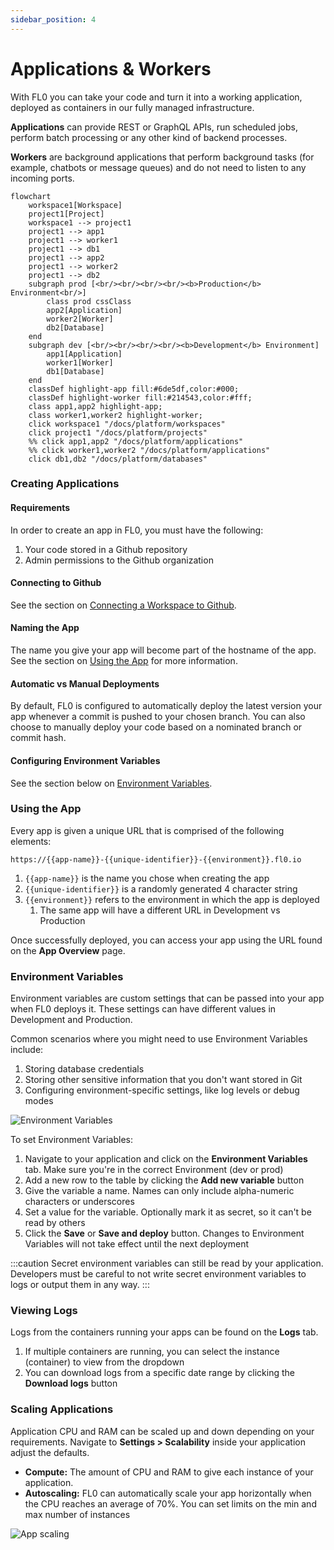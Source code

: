 ```yaml
---
sidebar_position: 4
---
```


# Applications & Workers

With FL0 you can take your code and turn it into a working application, deployed as containers in our fully managed infrastructure.

**Applications** can provide REST or GraphQL APIs, run scheduled jobs, perform batch processing or any other kind of backend processes.

**Workers** are background applications that perform background tasks (for example, chatbots or message queues) and do not need to listen to any incoming ports.

```mermaid
flowchart
    workspace1[Workspace]
    project1[Project]
    workspace1 --> project1
    project1 --> app1
    project1 --> worker1
    project1 --> db1
    project1 --> app2
    project1 --> worker2
    project1 --> db2
    subgraph prod [<br/><br/><br/><br/><b>Production</b> Environment<br/>]
        class prod cssClass
        app2[Application]
        worker2[Worker]
        db2[Database]
    end
    subgraph dev [<br/><br/><br/><br/><b>Development</b> Environment]
        app1[Application]
        worker1[Worker]
        db1[Database]
    end
    classDef highlight-app fill:#6de5df,color:#000;
    classDef highlight-worker fill:#214543,color:#fff;
    class app1,app2 highlight-app;
    class worker1,worker2 highlight-worker;
    click workspace1 "/docs/platform/workspaces"
    click project1 "/docs/platform/projects"
    %% click app1,app2 "/docs/platform/applications"
    %% click worker1,worker2 "/docs/platform/applications"
    click db1,db2 "/docs/platform/databases"
```

### Creating Applications

#### Requirements

In order to create an app in FL0, you must have the following:

1. Your code stored in a Github repository
2. Admin permissions to the Github organization

#### Connecting to Github

See the section on [Connecting a Workspace to Github](/docs/platform/workspaces.md#connecting-a-workspace-to-github).

#### Naming the App

The name you give your app will become part of the hostname of the app. See the section on [Using the App](#using-the-app) for more information.

#### Automatic vs Manual Deployments

By default, FL0 is configured to automatically deploy the latest version your app whenever a commit is pushed to your chosen branch. You can also choose to manually deploy your code based on a nominated branch or commit hash.

#### Configuring Environment Variables

See the section below on [Environment Variables](#environment-variables).

### Using the App

Every app is given a unique URL that is comprised of the following elements:

```
https://{{app-name}}-{{unique-identifier}}-{{environment}}.fl0.io
```

1. `{{app-name}}` is the name you chose when creating the app
2. `{{unique-identifier}}` is a randomly generated 4 character string
3. `{{environment}}` refers to the environment in which the app is deployed
   1. The same app will have a different URL in Development vs Production

Once successfully deployed, you can access your app using the URL found on the **App Overview** page.

### Environment Variables

Environment variables are custom settings that can be passed into your app when FL0 deploys it. These settings can have different values in Development and Production.

Common scenarios where you might need to use Environment Variables include:

1. Storing database credentials
2. Storing other sensitive information that you don't want stored in Git
3. Configuring environment-specific settings, like log levels or debug modes

![Environment Variables](./assets/environment-variables.png)

To set Environment Variables:

1. Navigate to your application and click on the **Environment Variables** tab. Make sure you're in the correct Environment (dev or prod)
2. Add a new row to the table by clicking the **Add new variable** button
3. Give the variable a name. Names can only include alpha-numeric characters or underscores
4. Set a value for the variable. Optionally mark it as secret, so it can't be read by others
5. Click the **Save** or **Save and deploy** button. Changes to Environment Variables will not take effect until the next deployment

:::caution
Secret environment variables can still be read by your application. Developers must be careful to not write secret environment variables to logs or output them in any way.
:::

### Viewing Logs

Logs from the containers running your apps can be found on the **Logs** tab.

1. If multiple containers are running, you can select the instance (container) to view from the dropdown
2. You can download logs from a specific date range by clicking the **Download logs** button

### Scaling Applications

Application CPU and RAM can be scaled up and down depending on your requirements.
Navigate to **Settings > Scalability** inside your application adjust the defaults.

- **Compute:** The amount of CPU and RAM to give each instance of your application.
- **Autoscaling:** FL0 can automatically scale your app horizontally when the CPU reaches an average of 70%. You can set limits on the min and max number of instances

![App scaling](./assets/app-scaling.png)
